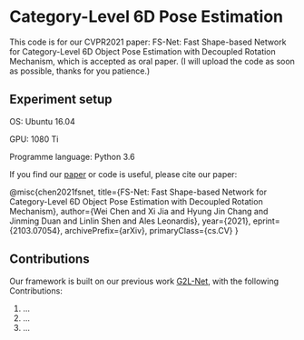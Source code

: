 # Category-Level 6D Pose Estimation

This code is for our CVPR2021 paper: FS-Net: Fast Shape-based Network for Category-Level 6D Object Pose Estimation with Decoupled Rotation Mechanism, which is accepted as oral paper. (I will upload the code as soon as possible, thanks for you patience.)

## Experiment setup

OS: Ubuntu 16.04

GPU: 1080 Ti

Programme language: Python 3.6
 
If you find our [paper](http://arxiv.org/abs/2103.07054) or code is useful, please cite our paper:

@misc{chen2021fsnet,
      title={FS-Net: Fast Shape-based Network for Category-Level 6D Object Pose Estimation with Decoupled Rotation Mechanism}, 
      author={Wei Chen and Xi Jia and Hyung Jin Chang and Jinming Duan and Linlin Shen and Ales Leonardis},
      year={2021},
      eprint={2103.07054},
      archivePrefix={arXiv},
      primaryClass={cs.CV}
}


## Contributions
Our framework is built on our previous work [G2L-Net](https://github.com/DC1991/G2L_Net), with the following Contributions:
1. ...
2. ...
3. ...
